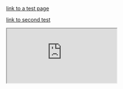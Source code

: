 <style>
  .inner {
    max-width: 1024px !important;
  }
</style>

<script>
  function logEvent(event) {
    console.log(JSON.stringify(event));
  }
</script>

[link to a test page](test/index.md)

[link to second test](test2.md)

<!-- <script src="https://dev.valassis.eu/scripts/core/util/init.js"></script> -->
<iframe src="https://capiplayground.com/?token=Thulium%7CExample-644193%7C%7C%7C%7CRhlatJpNL4o%253D%7C1643985957100%7Cucc%3D0000000000000643984649004&digest=I5PF%2BhcOFSzchuO%2B5hJLFJGeQN8%3D">
